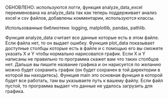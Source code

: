 ОБНОВЛЕНО:
используются логги,
функция analyze_data_excel переименована на analyze_data так как теперь поддерживает анализ excel и csv  файлов,
добавлены комментарии,
используются классы.

Использованные библиотеки:
logging,
matplotlib,
pandas,
pathlib.

Функция analyze_data считает все данные которые есть в этом файле. Если файла нет, то он выдает ошибку.
Функция plot_data показывает доступные столбцы которые есть в файле и с помощью его вы сможете указать X и Y чтобы нормально нарисовался график. Если X и Y написаны не правильно то программа скажет вам что таких столбцов нет. Дальше вы пишите название графика и он нарисуется по желанию можно будет сохранить график (он будет сохранен в той директории в которой вы находитесь).
Функция main это основная функция в которой будет все работать, там вы указываете путь к вашему файлу. Если файл пустой, то программа выдает что данные не удалось загрузить для графика.
